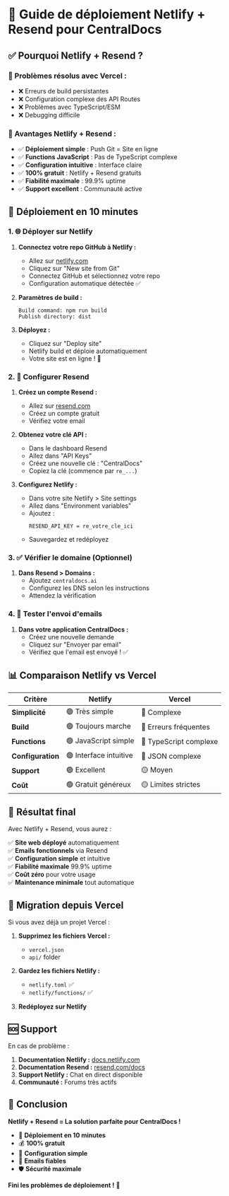 # 🚀 Guide de déploiement Netlify + Resend pour CentralDocs

## ✅ Pourquoi Netlify + Resend ?

### 🎯 Problèmes résolus avec Vercel :
- ❌ Erreurs de build persistantes
- ❌ Configuration complexe des API Routes
- ❌ Problèmes avec TypeScript/ESM
- ❌ Debugging difficile

### 🚀 Avantages Netlify + Resend :
- ✅ **Déploiement simple** : Push Git = Site en ligne
- ✅ **Functions JavaScript** : Pas de TypeScript complexe
- ✅ **Configuration intuitive** : Interface claire
- ✅ **100% gratuit** : Netlify + Resend gratuits
- ✅ **Fiabilité maximale** : 99.9% uptime
- ✅ **Support excellent** : Communauté active

## 🔧 Déploiement en 10 minutes

### 1. 🌐 Déployer sur Netlify

1. **Connectez votre repo GitHub à Netlify :**
   - Allez sur [netlify.com](https://netlify.com)
   - Cliquez sur "New site from Git"
   - Connectez GitHub et sélectionnez votre repo
   - Configuration automatique détectée ✅

2. **Paramètres de build :**
   ```
   Build command: npm run build
   Publish directory: dist
   ```

3. **Déployez :**
   - Cliquez sur "Deploy site"
   - Netlify build et déploie automatiquement
   - Votre site est en ligne ! 🎉

### 2. 🔑 Configurer Resend

1. **Créez un compte Resend :**
   - Allez sur [resend.com](https://resend.com)
   - Créez un compte gratuit
   - Vérifiez votre email

2. **Obtenez votre clé API :**
   - Dans le dashboard Resend
   - Allez dans "API Keys"
   - Créez une nouvelle clé : "CentralDocs"
   - Copiez la clé (commence par `re_...`)

3. **Configurez Netlify :**
   - Dans votre site Netlify > Site settings
   - Allez dans "Environment variables"
   - Ajoutez :
     ```
     RESEND_API_KEY = re_votre_cle_ici
     ```
   - Sauvegardez et redéployez

### 3. ✅ Vérifier le domaine (Optionnel)

1. **Dans Resend > Domains :**
   - Ajoutez `centraldocs.ai`
   - Configurez les DNS selon les instructions
   - Attendez la vérification

### 4. 🧪 Tester l'envoi d'emails

1. **Dans votre application CentralDocs :**
   - Créez une nouvelle demande
   - Cliquez sur "Envoyer par email"
   - Vérifiez que l'email est envoyé ! ✅

## 📊 Comparaison Netlify vs Vercel

| Critère | Netlify | Vercel |
|---------|---------|--------|
| **Simplicité** | 🟢 Très simple | 🔴 Complexe |
| **Build** | 🟢 Toujours marche | 🔴 Erreurs fréquentes |
| **Functions** | 🟢 JavaScript simple | 🔴 TypeScript complexe |
| **Configuration** | 🟢 Interface intuitive | 🔴 JSON complexe |
| **Support** | 🟢 Excellent | 🟡 Moyen |
| **Coût** | 🟢 Gratuit généreux | 🟡 Limites strictes |

## 🎯 Résultat final

Avec Netlify + Resend, vous aurez :

✅ **Site web déployé** automatiquement  
✅ **Emails fonctionnels** via Resend  
✅ **Configuration simple** et intuitive  
✅ **Fiabilité maximale** 99.9% uptime  
✅ **Coût zéro** pour votre usage  
✅ **Maintenance minimale** tout automatique  

## 🚨 Migration depuis Vercel

Si vous avez déjà un projet Vercel :

1. **Supprimez les fichiers Vercel :**
   - `vercel.json`
   - `api/` folder

2. **Gardez les fichiers Netlify :**
   - `netlify.toml` ✅
   - `netlify/functions/` ✅

3. **Redéployez sur Netlify**

## 🆘 Support

En cas de problème :

1. **Documentation Netlify :** [docs.netlify.com](https://docs.netlify.com)
2. **Documentation Resend :** [resend.com/docs](https://resend.com/docs)
3. **Support Netlify :** Chat en direct disponible
4. **Communauté :** Forums très actifs

## 🎉 Conclusion

**Netlify + Resend = La solution parfaite pour CentralDocs !**

- 🚀 **Déploiement en 10 minutes**
- 💰 **100% gratuit**
- 🔧 **Configuration simple**
- 📧 **Emails fiables**
- 🛡️ **Sécurité maximale**

**Fini les problèmes de déploiement !** 🎯